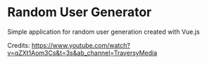 # Random User Generator

Simple application for random user generation created with Vue.js

Credits:
https://www.youtube.com/watch?v=qZXt1Aom3Cs&t=3s&ab_channel=TraversyMedia 
